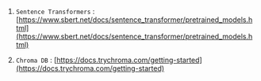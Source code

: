 1. `Sentence Transformers` : [https://www.sbert.net/docs/sentence_transformer/pretrained_models.html](https://www.sbert.net/docs/sentence_transformer/pretrained_models.html)

2. `Chroma DB` : [https://docs.trychroma.com/getting-started](https://docs.trychroma.com/getting-started)
